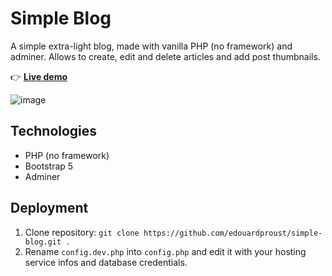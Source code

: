 # Simple Blog

A simple extra-light blog, made with vanilla PHP (no framework) and adminer. Allows to create, edit and delete articles and add post thumbnails.

👉 [**Live demo**](http://phpstack-856558-2958540.cloudwaysapps.com/)

![image](https://user-images.githubusercontent.com/45925914/195851392-de83dc3a-b425-4b5e-a0fb-fccc20c863c7.png)

## Technologies
- PHP (no framework)
- Bootstrap 5
- Adminer

## Deployment

1. Clone repository: `git clone https://github.com/edouardproust/simple-blog.git .`
2. Rename `config.dev.php` into `config.php` and edit it with your hosting service infos and database credentials.
